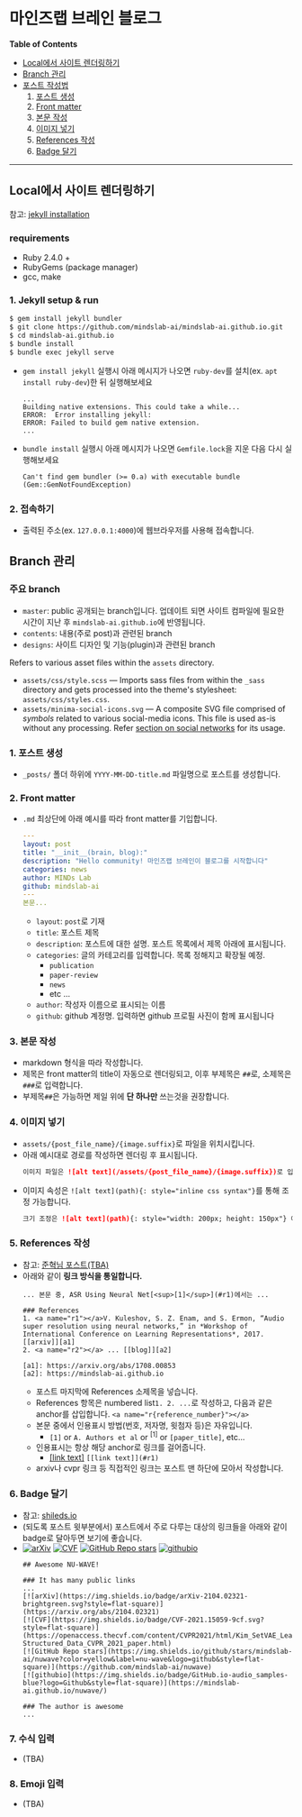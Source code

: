마인즈랩 브레인 블로그
===
**Table of Contents**
- [Local에서 사이트 렌더링하기](#local에서-사이트-렌더링하기)
- [Branch 관리](#branch-관리)
- [포스트 작성법](#포스트-작성법)
    1. [포스트 생성](#1-포스트-생성)
    2. [Front matter](#2-front-matter)
    3. [본문 작성](#3-본문-작성)
    4. [이미지 넣기](#4-이미지-넣기)
    5. [References 작성](#5-references-작성)
    6. [Badge 달기](#6-badge-달기)
---

## Local에서 사이트 렌더링하기
참고: [jekyll installation](https://jekyllrb.com/docs/installation/)

### requirements
- Ruby 2.4.0 +
- RubyGems (package manager)
- gcc, make

### 1. Jekyll setup & run
```bash
$ gem install jekyll bundler
$ git clone https://github.com/mindslab-ai/mindslab-ai.github.io.git
$ cd mindslab-ai.github.io
$ bundle install
$ bundle exec jekyll serve
```
  - `gem install jekyll` 실행시 아래 메시지가 나오면 `ruby-dev`를 설치(ex. `apt install ruby-dev`)한 뒤 실행해보세요
    ```
    ...
    Building native extensions. This could take a while...
    ERROR:  Error installing jekyll:
    ERROR: Failed to build gem native extension.
    ...
    ```
  - `bundle install` 실행시 아래 메시지가 나오면 `Gemfile.lock`을 지운 다음 다시 실행해보세요
    ```
    Can't find gem bundler (>= 0.a) with executable bundle (Gem::GemNotFoundException)
    ```

### 2. 접속하기
- 출력된 주소(ex. `127.0.0.1:4000`)에 웹브라우저를 사용해 접속합니다.


## Branch 관리
### 주요 branch
- `master`: public 공개되는 branch입니다. 업데이트 되면 사이트 컴파일에 필요한 시간이 지난 후 `mindslab-ai.github.io`에 반영됩니다.
- `contents`: 내용(주로 post)과 관련된 branch
- `designs`: 사이트 디자인 및 기능(plugin)과 관련된 branch

Refers to various asset files within the `assets` directory.

  - `assets/css/style.scss` &mdash; Imports sass files from within the `_sass` directory and gets processed into the theme's
    stylesheet: `assets/css/styles.css`.
  - `assets/minima-social-icons.svg` &mdash; A composite SVG file comprised of *symbols* related to various social-media icons.
    This file is used as-is without any processing. Refer [section on social networks](#social-networks) for its usage.

### 1. 포스트 생성
- `_posts/` 폴더 하위에 `YYYY-MM-DD-title.md` 파일명으로 포스트를 생성합니다.

### 2. Front matter 
- `.md` 최상단에 아래 예시를 따라 front matter를 기입합니다.
  ```yaml
  ---
  layout: post
  title: "__init__(brain, blog):"
  description: "Hello community! 마인즈랩 브레인이 블로그를 시작합니다"
  categories: news
  author: MINDs Lab
  github: mindslab-ai
  ---
  본문...
  ```
  - `layout`: `post`로 기재
  - `title`: 포스트 제목
  - `description`: 포스트에 대한 설명. 포스트 목록에서 제목 아래에 표시됩니다.
  - `categories`: 글의 카테고리를 입력합니다. 목록 정해지고 확장될 예정.
    - `publication`
    - `paper-review`
    - `news`
    - etc ...
  - `author`: 작성자 이름으로 표시되는 이름
  - `github`: github 계정명. 입력하면 github 프로필 사진이 함께 표시됩니다

### 3. 본문 작성
- markdown 형식을 따라 작성합니다. 
- 제목은 front matter의 title이 자동으로 렌더링되고, 이후 부제목은 `##`로, 소제목은 `###`로 입력합니다. 
- 부제목`##`은 가능하면 제일 위에 **단 하나만** 쓰는것을 권장합니다. 

### 4. 이미지 넣기
- `assets/{post_file_name}/{image.suffix}`로 파일을 위치시킵니다.
- 아래 예시대로 경로를 작성하면 렌더링 후 표시됩니다.
    ```md
    이미지 파일은 ![alt text](/assets/{post_file_name}/{image.suffix})로 입력합니다.
    ```
- 이미지 속성은 `![alt text](path){: style="inline css syntax"}`를 통해 조정 가능합니다.
    ```md
    크기 조정은 ![alt text](path){: style="width: 200px; height: 150px"} 이렇게 합니다.
    ```

### 5. References 작성
- 참고: [준혁님 포스트(TBA)](/_posts/TBA.md)
- 아래와 같이 **링크 방식을 통일합니다.**
  ```
  ... 본문 중, ASR Using Neural Net[<sup>[1]</sup>](#r1)에서는 ...

  ### References
  1. <a name="r1"></a>V. Kuleshov, S. Z. Enam, and S. Ermon, “Audio super resolution using neural networks,” in *Workshop of International Conference on Learning Representations*, 2017. [[arxiv]][a1] 
  2. <a name="r2"></a> ... [[blog]][a2]

  [a1]: https://arxiv.org/abs/1708.00853
  [a2]: https://mindslab-ai.github.io
  ```
  - 포스트 마지막에 References 소제목을 넣습니다.
  - References 항목은 numbered list`1. 2. ...`로 작성하고, 다음과 같은 anchor를 삽입합니다. `<a name="r{reference_number}"></a>`
  - 본문 중에서 인용표시 방법(번호, 저자명, 윗첨자 등)은 자유입니다.
    - `[1]` or `A. Authors et al` or <sup>[1]</sup> or `[paper_title]`, etc...
  - 인용표시는 항상 해당 anchor로 링크를 걸어줍니다.
    - [[link text]](#r1) `[[link text]](#r1)` 
  - arxiv나 cvpr 링크 등 직접적인 링크는 포스트 맨 하단에 모아서 작성합니다.

### 6. Badge 달기
- 참고: [shileds.io](https://shields.io)
- (되도록 포스트 윗부분에서) 포스트에서 주로 다루는 대상의 링크들을 아래와 같이 badge로 달아두면 보기에 좋습니다.
- [![arXiv](https://img.shields.io/badge/arXiv-2104.02321-brightgreen.svg?style=flat-square)](https://arxiv.org/abs/2104.02321) 
[![CVF](https://img.shields.io/badge/CVF-2021.15059-9cf.svg?style=flat-square)](https://openaccess.thecvf.com/content/CVPR2021/html/Kim_SetVAE_Learning_Hierarchical_Composition_for_Generative_Modeling_of_Set-Structured_Data_CVPR_2021_paper.html)
[![GitHub Repo stars](https://img.shields.io/github/stars/mindslab-ai/nuwave?color=yellow&label=nu-wave&logo=github&style=flat-square)](https://github.com/mindslab-ai/nuwave)
[![githubio](https://img.shields.io/badge/GitHub.io-audio_samples-blue?logo=Github&style=flat-square)](https://mindslab-ai.github.io/nuwave/)
  ```
  ## Awesome NU-WAVE!

  ### It has many public links
  ...
  [![arXiv](https://img.shields.io/badge/arXiv-2104.02321-brightgreen.svg?style=flat-square)](https://arxiv.org/abs/2104.02321)
  [![CVF](https://img.shields.io/badge/CVF-2021.15059-9cf.svg?style=flat-square)](https://openaccess.thecvf.com/content/CVPR2021/html/Kim_SetVAE_Learning_Hierarchical_Composition_for_Generative_Modeling_of_Set-Structured_Data_CVPR_2021_paper.html)
  [![GitHub Repo stars](https://img.shields.io/github/stars/mindslab-ai/nuwave?color=yellow&label=nu-wave&logo=github&style=flat-square)](https://github.com/mindslab-ai/nuwave)
  [![githubio](https://img.shields.io/badge/GitHub.io-audio_samples-blue?logo=Github&style=flat-square)](https://mindslab-ai.github.io/nuwave/)

  ### The author is awesome
  ...
  ```

### 7. 수식 입력
- (TBA)

### 8. Emoji 입력
- (TBA)
